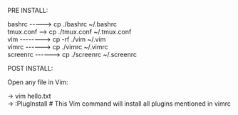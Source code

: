 PRE INSTALL:     

bashrc -----> cp ./bashrc ~/.bashrc                
tmux.conf --> cp ./tmux.conf ~/.tmux.conf           
vim --------> cp -rf ./vim ~/.vim          
vimrc ------> cp ./vimrc ~/.vimrc         
screenrc ------> cp ./screenrc ~/.screenrc

POST INSTALL:          

Open any file in Vim:

-> vim hello.txt               
-> :PlugInstall  # This Vim command will install all plugins mentioned in vimrc      

